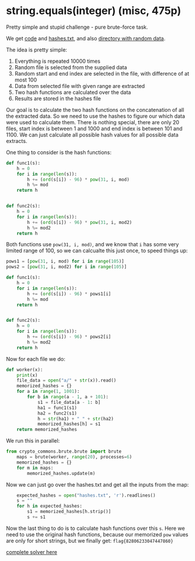 # string.equals(integer) (misc, 475p)

Pretty simple and stupid challenge - pure brute-force task.

We get [code](chall.py) and [hashes.txt](hashes.txt), and also [directory with random data](a).

The idea is pretty simple:

1. Everything is repeated 10000 times
2. Random file is selected from the supplied data
3. Random start and end index are selected in the file, with difference of at most 100
4. Data from selected file with given range are extracted
5. Two hash functions are calculated over the data
6. Results are stored in the hashes file

Our goal is to calculate the two hash functions on the concatenation of all the extracted data.
So we need to use the hashes to figure our which data were used to calculate them.
There is nothing special, there are only 20 files, start index is between 1 and 1000 and end index is between 101 and 1100.
We can just calculate all possible hash values for all possible data extracts.

One thing to consider is the hash functions:

```python
def func1(s):
    h = 0
    for i in range(len(s)):
        h += (ord(s[i]) - 96) * pow(31, i, mod)
        h %= mod
    return h


def func2(s):
    h = 0
    for i in range(len(s)):
        h += (ord(s[i]) - 96) * pow(31, i, mod2)
        h %= mod2
    return h
```

Both functions use `pow(31, i, mod)`, and we know that `i` has some very limited range of 100, so we can calcualte this just once, to speed things up:

```python
pows1 = [pow(31, i, mod) for i in range(105)]
pows2 = [pow(31, i, mod2) for i in range(105)]

def func1(s):
    h = 0
    for i in range(len(s)):
        h += (ord(s[i]) - 96) * pows1[i]
        h %= mod
    return h


def func2(s):
    h = 0
    for i in range(len(s)):
        h += (ord(s[i]) - 96) * pows2[i]
        h %= mod2
    return h
```

Now for each file we do:

```python
def worker(x):
    print(x)
    file_data = open("a/" + str(x)).read()
    memorized_hashes = {}
    for a in range(1, 1001):
        for b in range(a - 1, a + 101):
            s1 = file_data[a - 1: b]
            ha1 = func1(s1)
            ha2 = func2(s1)
            h = str(ha1) + " " + str(ha2)
            memorized_hashes[h] = s1
    return memorized_hashes
```

We run this in parallel:

```python
from crypto_commons.brute.brute import brute
    maps = brute(worker, range(20), processes=6)
    memorized_hashes = {}
    for m in maps:
        memorized_hashes.update(m)
```

Now we can just go over the hashes.txt and get all the inputs from the map:

```python
    expected_hashes = open("hashes.txt", 'r').readlines()
    s = ""
    for h in expected_hashes:
        s1 = memorized_hashes[h.strip()]
        s += s1
```

Now the last thing to do is to calculate hash functions over this `s`.
Here we need to use the original hash functions, because our memorized `pow` values are only for short strings, but we finally get: `flag{82806233047447860}`

[complete solver here](solver.py)
